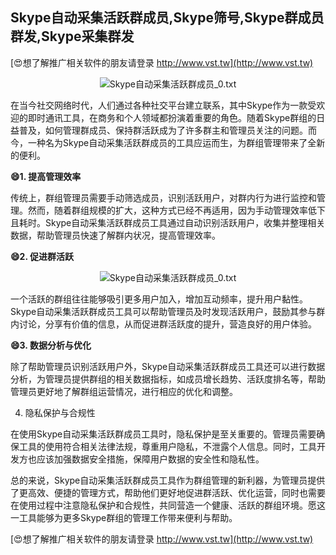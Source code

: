 ## **Skype自动采集活跃群成员,Skype筛号,Skype群成员群发,Skype采集群发**

[😍想了解推广相关软件的朋友请登录 http://www.vst.tw](http://www.vst.tw)

 <center><img src="https://vst.tw/MP4/tuiguang/png/4.png" alt="Skype自动采集活跃群成员_0.txt"></center>

在当今社交网络时代，人们通过各种社交平台建立联系，其中Skype作为一款受欢迎的即时通讯工具，在商务和个人领域都扮演着重要的角色。随着Skype群组的日益普及，如何管理群成员、保持群活跃成为了许多群主和管理员关注的问题。而今，一种名为Skype自动采集活跃群成员的工具应运而生，为群组管理带来了全新的便利。

**😄1. 提高管理效率**

传统上，群组管理员需要手动筛选成员，识别活跃用户，对群内行为进行监控和管理。然而，随着群组规模的扩大，这种方式已经不再适用，因为手动管理效率低下且耗时。Skype自动采集活跃群成员工具通过自动识别活跃用户，收集并整理相关数据，帮助管理员快速了解群内状况，提高管理效率。

**😄2. 促进群活跃**

 <center><img src="https://vst.tw/MP4/tuiguang/png/1.png" alt="Skype自动采集活跃群成员_0.txt"></center>

一个活跃的群组往往能够吸引更多用户加入，增加互动频率，提升用户黏性。Skype自动采集活跃群成员工具可以帮助管理员及时发现活跃用户，鼓励其参与群内讨论，分享有价值的信息，从而促进群活跃度的提升，营造良好的用户体验。

**😄3. 数据分析与优化**

除了帮助管理员识别活跃用户外，Skype自动采集活跃群成员工具还可以进行数据分析，为管理员提供群组的相关数据指标，如成员增长趋势、活跃度排名等，帮助管理员更好地了解群组运营情况，进行相应的优化和调整。

4. 隐私保护与合规性

在使用Skype自动采集活跃群成员工具时，隐私保护是至关重要的。管理员需要确保工具的使用符合相关法律法规，尊重用户隐私，不泄露个人信息。同时，工具开发方也应该加强数据安全措施，保障用户数据的安全性和隐私性。

总的来说，Skype自动采集活跃群成员工具作为群组管理的新利器，为管理员提供了更高效、便捷的管理方式，帮助他们更好地促进群活跃、优化运营，同时也需要在使用过程中注意隐私保护和合规性，共同营造一个健康、活跃的群组环境。愿这一工具能够为更多Skype群组的管理工作带来便利与帮助。

[😍想了解推广相关软件的朋友请登录 http://www.vst.tw](http://www.vst.tw)



